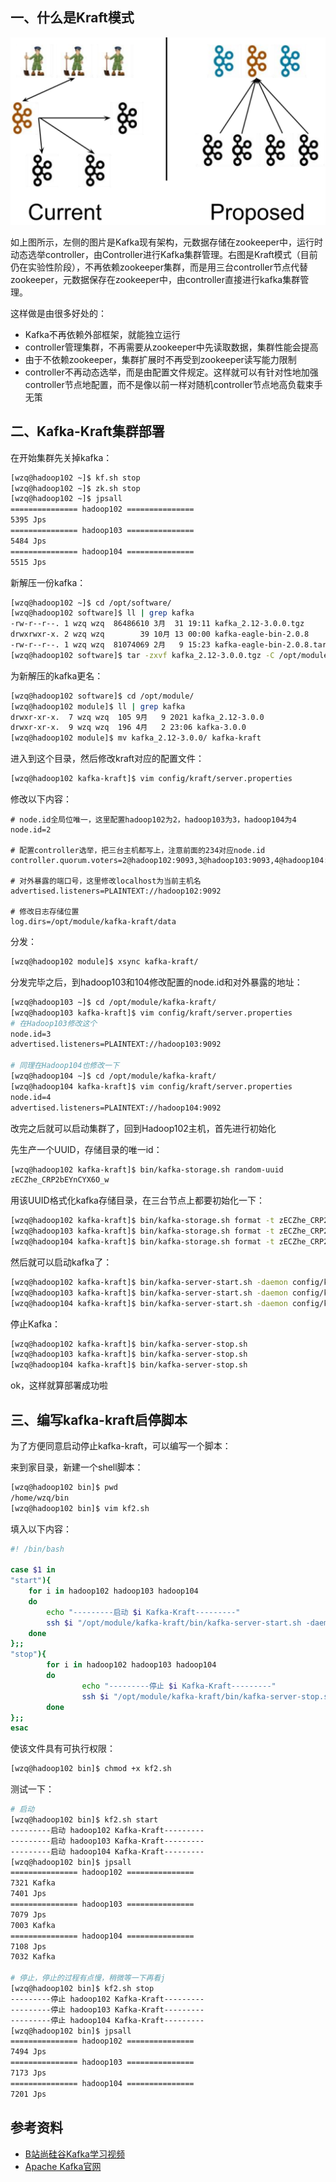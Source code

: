 


## 一、什么是Kraft模式

![](./img/微信截图_20220408155007.png)

如上图所示，左侧的图片是Kafka现有架构，元数据存储在zookeeper中，运行时动态选举controller，由Controller进行Kafka集群管理。右图是Kraft模式（目前仍在实验性阶段），不再依赖zookeeper集群，而是用三台controller节点代替zookeeper，元数据保存在zookeeper中，由controller直接进行kafka集群管理。

这样做是由很多好处的：

- Kafka不再依赖外部框架，就能独立运行
- controller管理集群，不再需要从zookeeper中先读取数据，集群性能会提高
- 由于不依赖zookeeper，集群扩展时不再受到zookeeper读写能力限制
- controller不再动态选举，而是由配置文件规定。这样就可以有针对性地加强controller节点地配置，而不是像以前一样对随机controller节点地高负载束手无策



## 二、Kafka-Kraft集群部署

在开始集群先关掉kafka：

```bash
[wzq@hadoop102 ~]$ kf.sh stop
[wzq@hadoop102 ~]$ zk.sh stop
[wzq@hadoop102 ~]$ jpsall
=============== hadoop102 ===============
5395 Jps
=============== hadoop103 ===============
5484 Jps
=============== hadoop104 ===============
5515 Jps
```



新解压一份kafka：

```bash
[wzq@hadoop102 ~]$ cd /opt/software/
[wzq@hadoop102 software]$ ll | grep kafka
-rw-r--r--. 1 wzq wzq  86486610 3月  31 19:11 kafka_2.12-3.0.0.tgz
drwxrwxr-x. 2 wzq wzq        39 10月 13 00:00 kafka-eagle-bin-2.0.8
-rw-r--r--. 1 wzq wzq  81074069 2月   9 15:23 kafka-eagle-bin-2.0.8.tar.gz
[wzq@hadoop102 software]$ tar -zxvf kafka_2.12-3.0.0.tgz -C /opt/module/
```

为新解压的kafka更名：

```bash
[wzq@hadoop102 software]$ cd /opt/module/
[wzq@hadoop102 module]$ ll | grep kafka
drwxr-xr-x.  7 wzq wzq  105 9月   9 2021 kafka_2.12-3.0.0
drwxr-xr-x.  9 wzq wzq  196 4月   2 23:06 kafka-3.0.0
[wzq@hadoop102 module]$ mv kafka_2.12-3.0.0/ kafka-kraft
```

进入到这个目录，然后修改kraft对应的配置文件：

```bash
[wzq@hadoop102 kafka-kraft]$ vim config/kraft/server.properties
```

修改以下内容：

```properties
# node.id全局位唯一，这里配置hadoop102为2，hadoop103为3，hadoop104为4
node.id=2

# 配置controller选举，把三台主机都写上，注意前面的234对应node.id
controller.quorum.voters=2@hadoop102:9093,3@hadoop103:9093,4@hadoop104:9093

# 对外暴露的端口号，这里修改localhost为当前主机名
advertised.listeners=PLAINTEXT://hadoop102:9092

# 修改日志存储位置
log.dirs=/opt/module/kafka-kraft/data
```

分发：

```bash
[wzq@hadoop102 module]$ xsync kafka-kraft/
```

分发完毕之后，到hadoop103和104修改配置的node.id和对外暴露的地址：

```bash
[wzq@hadoop103 ~]$ cd /opt/module/kafka-kraft/
[wzq@hadoop103 kafka-kraft]$ vim config/kraft/server.properties
# 在Hadoop103修改这个
node.id=3
advertised.listeners=PLAINTEXT://hadoop103:9092

# 同理在Hadoop104也修改一下
[wzq@hadoop104 ~]$ cd /opt/module/kafka-kraft/
[wzq@hadoop104 kafka-kraft]$ vim config/kraft/server.properties
node.id=4
advertised.listeners=PLAINTEXT://hadoop104:9092
```



改完之后就可以启动集群了，回到Hadoop102主机，首先进行初始化

先生产一个UUID，存储目录的唯一id：

```bash
[wzq@hadoop102 kafka-kraft]$ bin/kafka-storage.sh random-uuid
zECZhe_CRP2bEYnCYX6O_w
```

用该UUID格式化kafka存储目录，在三台节点上都要初始化一下：

```bash
[wzq@hadoop102 kafka-kraft]$ bin/kafka-storage.sh format -t zECZhe_CRP2bEYnCYX6O_w -c /opt/module/kafka-kraft/config/kraft/server.properties
[wzq@hadoop103 kafka-kraft]$ bin/kafka-storage.sh format -t zECZhe_CRP2bEYnCYX6O_w -c /opt/module/kafka-kraft/config/kraft/server.properties
[wzq@hadoop104 kafka-kraft]$ bin/kafka-storage.sh format -t zECZhe_CRP2bEYnCYX6O_w -c /opt/module/kafka-kraft/config/kraft/server.properties
```

然后就可以启动kafka了：

```bash
[wzq@hadoop102 kafka-kraft]$ bin/kafka-server-start.sh -daemon config/kraft/server.properties
[wzq@hadoop103 kafka-kraft]$ bin/kafka-server-start.sh -daemon config/kraft/server.properties
[wzq@hadoop104 kafka-kraft]$ bin/kafka-server-start.sh -daemon config/kraft/server.properties
```

停止Kafka：

```bash
[wzq@hadoop102 kafka-kraft]$ bin/kafka-server-stop.sh
[wzq@hadoop103 kafka-kraft]$ bin/kafka-server-stop.sh
[wzq@hadoop104 kafka-kraft]$ bin/kafka-server-stop.sh
```



ok，这样就算部署成功啦

## 三、编写kafka-kraft启停脚本

为了方便同意启动停止kafka-kraft，可以编写一个脚本：

来到家目录，新建一个shell脚本：

```bash
[wzq@hadoop102 bin]$ pwd
/home/wzq/bin
[wzq@hadoop102 bin]$ vim kf2.sh
```

填入以下内容：

```bash
#! /bin/bash

case $1 in
"start"){
	for i in hadoop102 hadoop103 hadoop104
	do
		echo "---------启动 $i Kafka-Kraft---------"
		ssh $i "/opt/module/kafka-kraft/bin/kafka-server-start.sh -daemon /opt/module/kafka-kraft/config/kraft/server.properties"
	done
};;
"stop"){
        for i in hadoop102 hadoop103 hadoop104
        do
                echo "---------停止 $i Kafka-Kraft---------"
                ssh $i "/opt/module/kafka-kraft/bin/kafka-server-stop.sh"
        done
};;
esac
```

使该文件具有可执行权限：

```bash
[wzq@hadoop102 bin]$ chmod +x kf2.sh
```



测试一下：

```bash
# 启动
[wzq@hadoop102 bin]$ kf2.sh start
---------启动 hadoop102 Kafka-Kraft---------
---------启动 hadoop103 Kafka-Kraft---------
---------启动 hadoop104 Kafka-Kraft---------
[wzq@hadoop102 bin]$ jpsall
=============== hadoop102 ===============
7321 Kafka
7401 Jps
=============== hadoop103 ===============
7079 Jps
7003 Kafka
=============== hadoop104 ===============
7108 Jps
7032 Kafka

# 停止，停止的过程有点慢，稍微等一下再看j
[wzq@hadoop102 bin]$ kf2.sh stop
---------停止 hadoop102 Kafka-Kraft---------
---------停止 hadoop103 Kafka-Kraft---------
---------停止 hadoop104 Kafka-Kraft---------
[wzq@hadoop102 bin]$ jpsall
=============== hadoop102 ===============
7494 Jps
=============== hadoop103 ===============
7173 Jps
=============== hadoop104 ===============
7201 Jps
```





## 参考资料

- [B站尚硅谷Kafka学习视频](https://www.bilibili.com/video/BV1vr4y1677k)
- [Apache Kafka官网](https://kafka.apache.org/)

